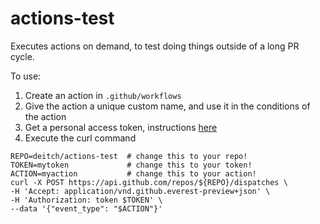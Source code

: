 # actions-test

Executes actions on demand, to test doing things outside of a long PR cycle.

To use:

1. Create an action in `.github/workflows`
1. Give the action a unique custom name, and use it in the conditions of the action
1. Get a personal access token, instructions [here](https://help.github.com/en/github/authenticating-to-github/creating-a-personal-access-token-for-the-command-line)
1. Execute the curl command

```console
REPO=deitch/actions-test  # change this to your repo!
TOKEN=mytoken             # change this to your token!
ACTION=myaction           # change this to your action!
curl -X POST https://api.github.com/repos/${REPO}/dispatches \
-H 'Accept: application/vnd.github.everest-preview+json' \
-H 'Authorization: token $TOKEN' \
--data '{"event_type": "$ACTION"}'
```
